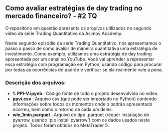 ## Como avaliar estratégias de day trading no mercado financeiro? - #2 TQ
O repositório em questão apresenta os arquivos utilizados no segundo vídeo da série Trading Quantitativo da Asimov Academy.

Neste segundo episódio da série Trading Quantitativo, nós apresentamos o passo a passo de como avaliar de maneira quantitativa uma estratégia de investimento. Como exemplo, utilizamos uma estratégia de day trading apresentada por um canal no YouTube.
Você vai aprender a representar essa estratégia com programação em Python, usando código para procurar por todas as ocorrências do padrão e verificar se ela realmente vale a pena.


### Descrição dos arquivos:
- **1. PPI-V.ipynb** : Código fonte de todo o projeto desenvolvido no vídeo.
- **ppvi.csv** : Arquivo csv (que pode ser importado no Python) contendo informações sobre todos os momentos onde o padrão apresentado ocorreu, bem como o retorno de cada um deles.
- **win_1min.parquet** : Arquivo do tipo .parquet (requer instalação do pyarrow, usando 'pip install pyarrow') com os dados usados neste projeto. Todos foram obtidos no MetaTrader 5.
